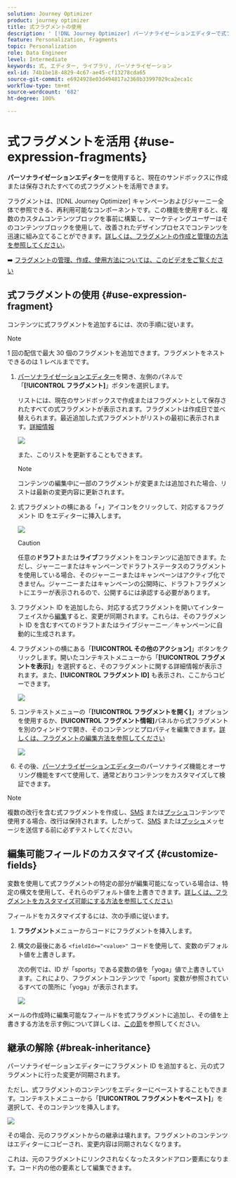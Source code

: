 ```yaml
---
solution: Journey Optimizer
product: journey optimizer
title: 式フラグメントの使用
description: ' [!DNL Journey Optimizer] パーソナライゼーションエディターで式フラグメントを使用する方法を説明します。'
feature: Personalization, Fragments
topic: Personalization
role: Data Engineer
level: Intermediate
keywords: 式, エディター, ライブラリ, パーソナライゼーション
exl-id: 74b1be18-4829-4c67-ae45-cf13278cda65
source-git-commit: e6924928e03d494817a2368b33997029ca2eca1c
workflow-type: tm+mt
source-wordcount: '682'
ht-degree: 100%

---
```


# 式フラグメントを活用 {#use-expression-fragments}

**パーソナライゼーションエディター**&#x200B;を使用すると、現在のサンドボックスに作成または保存されたすべての式フラグメントを活用できます。

フラグメントは、[!DNL Journey Optimizer] キャンペーンおよびジャーニー全体で参照できる、再利用可能なコンポーネントです。この機能を使用すると、複数のカスタムコンテンツブロックを事前に構築し、マーケティングユーザーはそのコンテンツブロックを使用して、改善されたデザインプロセスでコンテンツを迅速に組み立てることができます。[詳しくは、フラグメントの作成と管理の方法を参照してください](../content-management/fragments.md)。

➡️ [フラグメントの管理、作成、使用方法については、このビデオをご覧ください](../content-management/fragments.md#video-fragments)

## 式フラグメントの使用 {#use-expression-fragment}

コンテンツに式フラグメントを追加するには、次の手順に従います。

>[!NOTE]
>
>1 回の配信で最大 30 個のフラグメントを追加できます。フラグメントをネストできるのは 1 レベルまでです。

1. [パーソナライゼーションエディター](personalization-build-expressions.md)を開き、左側のパネルで「**[!UICONTROL フラグメント]**」ボタンを選択します。

   リストには、現在のサンドボックスで作成またはフラグメントとして保存されたすべての式フラグメントが表示されます。フラグメントは作成日で並べ替えられます。最近追加した式フラグメントがリストの最初に表示されます。[詳細情報](../content-management/fragments.md#create-expression-fragment)

   ![](assets/expression-fragments-pane.png)

   また、このリストを更新することもできます。

   >[!NOTE]
   >
   >コンテンツの編集中に一部のフラグメントが変更または追加された場合、リストは最新の変更内容に更新されます。

1. 式フラグメントの横にある「+」アイコンをクリックして、対応するフラグメント ID をエディターに挿入します。

   ![](assets/expression-fragment-add.png)

   >[!CAUTION]
   >
   >任意の&#x200B;**ドラフト**&#x200B;または&#x200B;**ライブ**&#x200B;フラグメントをコンテンツに追加できます。ただし、ジャーニーまたはキャンペーンでドラフトステータスのフラグメントを使用している場合、そのジャーニーまたはキャンペーンはアクティブ化できません。ジャーニーまたはキャンペーンの公開時に、ドラフトフラグメントにエラーが表示されるので、公開するには承認する必要があります。

1. フラグメント ID を追加したら、対応する式フラグメントを開いてインターフェイスから[編集](../content-management/fragments.md#edit-fragments)すると、変更が同期されます。これらは、そのフラグメント ID を含むすべてのドラフトまたはライブジャーニー／キャンペーンに自動的に生成されます。

1. フラグメントの横にある「**[!UICONTROL その他のアクション]**」ボタンをクリックします。開いたコンテキストメニューから「**[!UICONTROL フラグメントを表示]**」を選択すると、そのフラグメントに関する詳細情報が表示されます。また、**[!UICONTROL フラグメント ID]** も表示され、ここからコピーできます。

   ![](assets/expression-fragment-view.png)

1. コンテキストメニューの「**[!UICONTROL フラグメントを開く]**」オプションを使用するか、**[!UICONTROL フラグメント情報]**&#x200B;パネルから式フラグメントを別のウィンドウで開き、そのコンテンツとプロパティを編集できます。[詳しくは、フラグメントの編集方法を参照してください](../content-management/fragments.md#edit-fragments)

   ![](assets/expression-fragment-open.png)

1. その後、[パーソナライゼーションエディター](personalization-build-expressions.md)のパーソナライズ機能とオーサリング機能をすべて使用して、通常どおりコンテンツをカスタマイズして検証できます。

>[!NOTE]
>
>複数の改行を含む式フラグメントを作成し、[SMS](../sms/create-sms.md#sms-content) または[プッシュ](../push/design-push.md)コンテンツで使用する場合、改行は保持されます。したがって、[SMS](../sms/send-sms.md) または[プッシュ](../push/send-push.md)メッセージを送信する前に必ずテストしてください。

## 編集可能フィールドのカスタマイズ {#customize-fields}

変数を使用して式フラグメントの特定の部分が編集可能になっている場合は、特定の構文を使用して、それらのデフォルト値を上書きできます。[詳しくは、フラグメントをカスタマイズ可能にする方法を参照してください](../content-management/customizable-fragments.md)

フィールドをカスタマイズするには、次の手順に従います。

1. **フラグメント**&#x200B;メニューからコードにフラグメントを挿入します。

1. 構文の最後にある `<fieldId>="<value>"` コードを使用して、変数のデフォルト値を上書きします。

   次の例では、ID が「sports」である変数の値を「yoga」値で上書きしています。これにより、フラグメントコンテンツで「sport」変数が参照されているすべての箇所に「yoga」が表示されます。

   ![](../content-management/assets/fragment-expression-use.png)

メールの作成時に編集可能なフィールドを式フラグメントに追加し、その値を上書きする方法を示す例について詳しくは、[この節](../content-management/customizable-fragments.md#example)を参照してください。

## 継承の解除 {#break-inheritance}

パーソナライゼーションエディターにフラグメント ID を追加すると、元の式フラグメントに行った変更が同期されます。

ただし、式フラグメントのコンテンツをエディターにペーストすることもできます。コンテキストメニューから「**[!UICONTROL フラグメントをペースト]**」を選択して、そのコンテンツを挿入します。

![](assets/expression-fragment-paste.png)

その場合、元のフラグメントからの継承は壊れます。フラグメントのコンテンツはエディターにコピーされ、変更内容は同期されなくなります。

これは、元のフラグメントにリンクされなくなったスタンドアロン要素になります。コード内の他の要素として編集できます。

